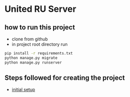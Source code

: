 # United RU Server

## how to run this project

- clone from github
- in project root directory run

```bash
pip install -r requirements.txt
python manage.py migrate
python manage.py runserver
```

## Steps followed for creating the project

- [initial setup](./guides/initial_setup.md)
